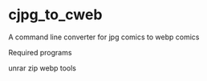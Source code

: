 # cjpg_to_cweb
A command line converter for jpg comics to webp comics

Required programs

unrar
zip
webp tools
